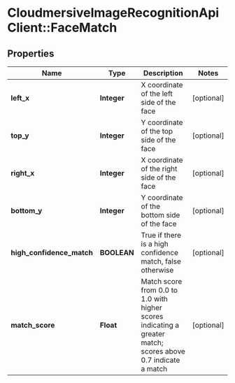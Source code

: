 # CloudmersiveImageRecognitionApiClient::FaceMatch

## Properties
Name | Type | Description | Notes
------------ | ------------- | ------------- | -------------
**left_x** | **Integer** | X coordinate of the left side of the face | [optional] 
**top_y** | **Integer** | Y coordinate of the top side of the face | [optional] 
**right_x** | **Integer** | X coordinate of the right side of the face | [optional] 
**bottom_y** | **Integer** | Y coordinate of the bottom side of the face | [optional] 
**high_confidence_match** | **BOOLEAN** | True if there is a high confidence match, false otherwise | [optional] 
**match_score** | **Float** | Match score from 0.0 to 1.0 with higher scores indicating a greater match; scores above 0.7 indicate a match | [optional] 


